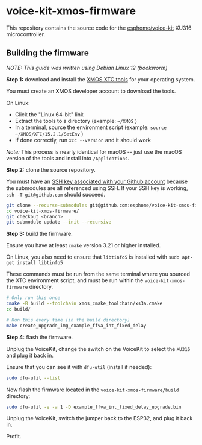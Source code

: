 # voice-kit-xmos-firmware

This repository contains the source code for the [esphome/voice-kit](https://github.com/esphome/voice-kit) XU316 microcontroller.

## Building the firmware

_NOTE: This guide was written using Debian Linux 12 (bookworm)_

  

**Step 1:** download and install the [XMOS XTC tools](https://www.xmos.com/software-tools/) for your operating system.

You must create an XMOS developer account to download the tools.

On Linux:

*   Click the "Linux 64-bit" link
*   Extract the tools to a directory (example: `~/XMOS` )
*   In a terminal, source the environment script (example: `source ~/XMOS/XTC/15.2.1/SetEnv` )
*   If done correctly, run `xcc --version` and it should work

*Note:* This process is nearly identical for macOS -- just use the macOS version of the tools and install into `/Applications`.



**Step 2:** clone the source repository.

You must have an [SSH key associated with your Github account](https://docs.github.com/en/authentication/connecting-to-github-with-ssh/adding-a-new-ssh-key-to-your-github-account) because the submodules are all referenced using SSH. If your SSH key is working, `ssh -T git@github.com` should succeed.

```bash
git clone --recurse-submodules git@github.com:esphome/voice-kit-xmos-firmware
cd voice-kit-xmos-firmware/
git checkout <branch>
git submodule update --init --recursive
```

  

**Step 3:** build the firmware.

Ensure you have at least `cmake` version 3.21 or higher installed.

On Linux, you also need to ensure that `libtinfo5` is installed with `sudo apt-get install libtinfo5`

These commands must be run from the same terminal where you sourced the XTC environment script, and must be run within the `voice-kit-xmos-firmware` directory.

```bash
# Only run this once
cmake -B build --toolchain xmos_cmake_toolchain/xs3a.cmake
cd build/

# Run this every time (in the build directory)
make create_upgrade_img_example_ffva_int_fixed_delay
```

  

**Step 4:** flash the firmware.

Unplug the VoiceKit, change the switch on the VoiceKit to select the `XU316` and plug it back in.

Ensure that you can see it with `dfu-util` (install if needed):

```bash
sudo dfu-util --list
```

  

Now flash the firmware located in the `voice-kit-xmos-firmware/build` directory:

```bash
sudo dfu-util -e -a 1 -D example_ffva_int_fixed_delay_upgrade.bin
```

  

Unplug the VoiceKit, switch the jumper back to the ESP32, and plug it back in.

Profit.
